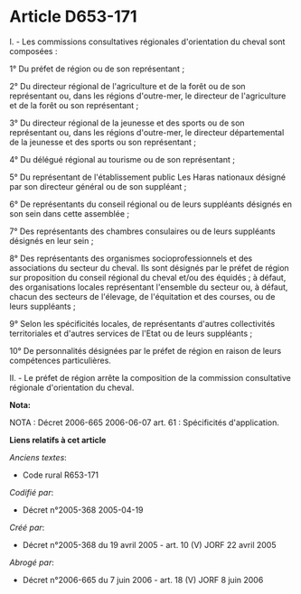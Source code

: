 # Article D653-171

I. - Les commissions consultatives régionales d'orientation du cheval sont composées :

1° Du préfet de région ou de son représentant ;

2° Du directeur régional de l'agriculture et de la forêt ou de son représentant ou, dans les régions d'outre-mer, le
directeur de l'agriculture et de la forêt ou son représentant ;

3° Du directeur régional de la jeunesse et des sports ou de son représentant ou, dans les régions d'outre-mer, le directeur
départemental de la jeunesse et des sports ou son représentant ;

4° Du délégué régional au tourisme ou de son représentant ;

5° Du représentant de l'établissement public Les Haras nationaux désigné par son directeur général ou de son suppléant ;

6° De représentants du conseil régional ou de leurs suppléants désignés en son sein dans cette assemblée ;

7° Des représentants des chambres consulaires ou de leurs suppléants désignés en leur sein ;

8° Des représentants des organismes socioprofessionnels et des associations du secteur du cheval. Ils sont désignés par le
préfet de région sur proposition du conseil régional du cheval et/ou des équidés ; à défaut, des organisations locales
représentant l'ensemble du secteur ou, à défaut, chacun des secteurs de l'élevage, de l'équitation et des courses, ou de
leurs suppléants ;

9° Selon les spécificités locales, de représentants d'autres collectivités territoriales et d'autres services de l'Etat ou de
leurs suppléants ;

10° De personnalités désignées par le préfet de région en raison de leurs compétences particulières.

II. - Le préfet de région arrête la composition de la commission consultative régionale d'orientation du cheval.

**Nota:**

NOTA : Décret 2006-665 2006-06-07 art. 61 : Spécificités d'application.

**Liens relatifs à cet article**

_Anciens textes_:

  - Code rural R653-171

_Codifié par_:

  - Décret n°2005-368 2005-04-19

_Créé par_:

  - Décret n°2005-368 du 19 avril 2005 - art. 10 (V) JORF 22 avril 2005

_Abrogé par_:

  - Décret n°2006-665 du 7 juin 2006 - art. 18 (V) JORF 8 juin 2006
